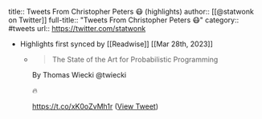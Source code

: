 title:: Tweets From Christopher Peters 😷 (highlights)
author:: [[@statwonk on Twitter]]
full-title:: "Tweets From Christopher Peters 😷"
category:: #tweets
url:: https://twitter.com/statwonk

- Highlights first synced by [[Readwise]] [[Mar 28th, 2023]]
	- > The State of the Art for Probabilistic Programming
	  
	  By Thomas Wiecki @twiecki 
	  
	  🔥
	  
	  https://t.co/xK0oZvMh1r ([View Tweet](https://twitter.com/statwonk/status/1640115232553967618))